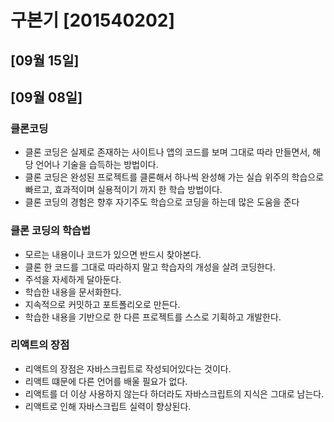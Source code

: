 # 구본기 [201540202]

## [09월 15일]



## [09월 08일]

### 클론코딩

* 클론 코딩은 실제로 존재하는 사이트나 앱의 코드를 보며 그대로 따라 만들면서, 해당 언어나 기술을 습득하는 방법이다. <br />
* 클론 코딩은 완성된 프로젝트를 클론해서 하나씩 완성해 가는 실습 위주의 학습으로 빠르고, 효과적이며 실용적이기 까지 한 학습 방법이다. <br />
* 클론 코딩의 경험은 향후 자기주도 학습으로 코딩을 하는데 많은 도움을 준다 <br />

### 클론 코딩의 학습법

* 모르는 내용이나 코드가 있으면 반드시 찾아본다. <br />
* 클론 한 코드를 그대로 따라하지 말고 학습자의 개성을 살려 코딩한다.<br />
* 주석을 자세하게 달아둔다. <br />
* 학습한 내용을 문서화한다. <br />
* 지속적으로 커밋하고 포트폴리오로 만든다. <br />
* 학습한 내용을 기반으로 한 다른 프로젝트를 스스로 기획하고 개발한다. <br />

### 리액트의 장점

* 리액트의 장점은 자바스크립트로 작성되어있다는 것이다. <br />
* 리액트 떄문에 다른 언어를 배울 필요가 없다. <br />
* 리액트를 더 이상 사용하지 않는다 하더라도 자바스크립트의 지식은 그대로 남는다. <br />
* 리액트로 인해 자바스크립트 실력이 향상된다. <br />